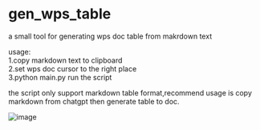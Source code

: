 # gen_wps_table
a small tool for generating wps doc table from makrdown text  

usage:  
1.copy markdown text to clipboard  
2.set wps doc cursor to the right place  
3.python main.py run the script  
  
the script only support markdown table format,recommend usage is copy markdown from chatgpt then generate table to doc.  

![image](https://user-images.githubusercontent.com/22972430/231983353-f6b44516-9930-42a8-b881-ea15aa073d49.png)
